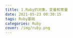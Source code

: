 ```yaml
---
title: 1.Ruby的对象，变量和常量
date: 2021-05-23 00:30:15
tags: Ruby基础
categories: Ruby
cover: /img/ruby.png
---
```

